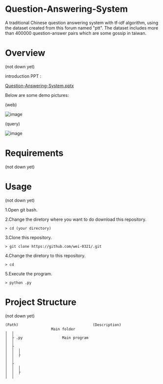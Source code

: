 # Question-Answering-System
A traditional Chinese question answering system with tf-idf algorithm, using the dataset created from this forum named "ptt".
The dataset includes more than 400000 question-answer pairs which are some gossip in taiwan.

# Overview 
(not down yet)

introduction PPT : 

[Question-Answering-System.pptx](https://github.com/wei-0321/Question-Answering-System/files/7361808/Question-Answering-System.pptx)

Below are some demo pictures:

(web)

![image](https://user-images.githubusercontent.com/71260071/137666166-59f51e3a-4f95-45e9-adb7-9dc19509a21e.png)

(query)

![image](https://user-images.githubusercontent.com/71260071/137666426-51db294c-eb10-45bb-a96e-c665a59f57e9.png)


# Requirements 
(not down yet)

# Usage 
(not down yet)

1.Open git bash. 

2.Change the diretory where you want to do download this repository.
```
> cd (your directory)
```
3.Clone this repository. 
```
> git clone https://github.com/wei-0321/.git
```
4.Change the diretory to this repository.
```
> cd 
```
5.Execute the program.
```
> python .py
```


# Project Structure
(not down yet)

```
(Path)                                	(Description)
                     Main folder     
│  │
│  ├ .py                  Main program
│  │
│  ├ 
│  │  │
│  │  ├ 
│  │
│  ├ 
│  │  │
│  │  ├ 
│  │
